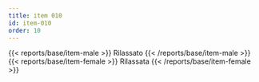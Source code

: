 ```yaml
---
title: item 010
id: item-010
order: 10
---
```

{{< reports/base/item-male >}}
  Rilassato
{{< /reports/base/item-male >}}
{{< reports/base/item-female >}}
  Rilassata
{{< /reports/base/item-female >}}